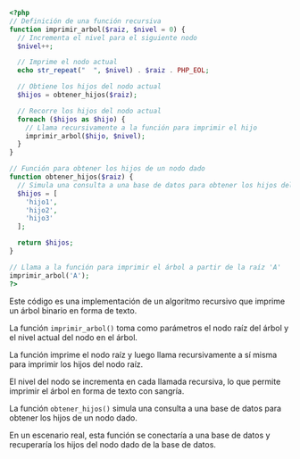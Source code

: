 ```php
<?php
// Definición de una función recursiva
function imprimir_arbol($raiz, $nivel = 0) {
  // Incrementa el nivel para el siguiente nodo
  $nivel++;

  // Imprime el nodo actual
  echo str_repeat("  ", $nivel) . $raiz . PHP_EOL;

  // Obtiene los hijos del nodo actual
  $hijos = obtener_hijos($raiz);

  // Recorre los hijos del nodo actual
  foreach ($hijos as $hijo) {
    // Llama recursivamente a la función para imprimir el hijo
    imprimir_arbol($hijo, $nivel);
  }
}

// Función para obtener los hijos de un nodo dado
function obtener_hijos($raiz) {
  // Simula una consulta a una base de datos para obtener los hijos del nodo dado
  $hijos = [
    'hijo1',
    'hijo2',
    'hijo3'
  ];

  return $hijos;
}

// Llama a la función para imprimir el árbol a partir de la raíz 'A'
imprimir_arbol('A');
?>
```

Este código es una implementación de un algoritmo recursivo que imprime un árbol binario en forma de texto. 

La función `imprimir_arbol()` toma como parámetros el nodo raíz del árbol y el nivel actual del nodo en el árbol. 

La función imprime el nodo raíz y luego llama recursivamente a sí misma para imprimir los hijos del nodo raíz. 

El nivel del nodo se incrementa en cada llamada recursiva, lo que permite imprimir el árbol en forma de texto con sangría.

La función `obtener_hijos()` simula una consulta a una base de datos para obtener los hijos de un nodo dado. 

En un escenario real, esta función se conectaría a una base de datos y recuperaría los hijos del nodo dado de la base de datos.